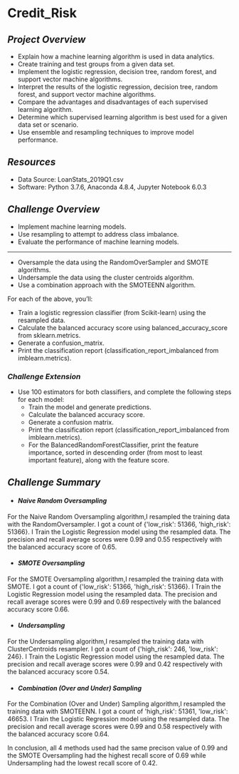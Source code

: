 # Credit_Risk

## ***Project Overview***

  * Explain how a machine learning algorithm is used in data analytics.
  * Create training and test groups from a given data set.
  * Implement the logistic regression, decision tree, random forest, and support vector machine algorithms.
  * Interpret the results of the logistic regression, decision tree, random forest, and support vector machine algorithms.
  * Compare the advantages and disadvantages of each supervised learning algorithm.
  * Determine which supervised learning algorithm is best used for a given data set or scenario.
  * Use ensemble and resampling techniques to improve model performance.
  
## ***Resources***
  
  * Data Source: LoanStats_2019Q1.csv
  * Software: Python 3.7.6, Anaconda 4.8.4, Jupyter Notebook 6.0.3
  
## ***Challenge Overview***
  
  * Implement machine learning models.
  * Use resampling to attempt to address class imbalance.
  * Evaluate the performance of machine learning models.
  
***
  * Oversample the data using the RandomOverSampler and SMOTE algorithms.
  * Undersample the data using the cluster centroids algorithm.
  * Use a combination approach with the SMOTEENN algorithm.

For each of the above, you’ll:

  * Train a logistic regression classifier (from Scikit-learn) using the resampled data.
  * Calculate the balanced accuracy score using balanced_accuracy_score from sklearn.metrics.
  * Generate a confusion_matrix.
  * Print the classification report (classification_report_imbalanced from imblearn.metrics).

### ***Challenge Extension***
* Use 100 estimators for both classifiers, and complete the following steps for each model:
  * Train the model and generate predictions.
  * Calculate the balanced accuracy score.
  * Generate a confusion matrix.
  * Print the classification report (classification_report_imbalanced from imblearn.metrics).
  * For the BalancedRandomForestClassifier, print the feature importance, sorted in descending order (from most to least important feature), along with the feature score.


## ***Challenge Summary***

* #### ***Naive Random Oversampling***

For the Naive Random Oversampling algorithm,I resampled the training data with the RandomOversampler. I got a count of {'low_risk': 51366, 'high_risk': 51366}. I Train the Logistic Regression model using the resampled data. The precision and recall average scores were 0.99 and 0.55 respectively with the balanced accuracy score of 0.65. 


* #### ***SMOTE Oversampling***

For the SMOTE Oversampling algorithm,I resampled the training data with SMOTE. I got a count of {'low_risk': 51366, 'high_risk': 51366}. I Train the Logistic Regression model using the resampled data. The precision and recall average scores were 0.99 and 0.69 respectively with the balanced accuracy score 0.66. 

* #### ***Undersampling***

For the Undersampling algorithm,I resampled the training data with ClusterCentroids resampler. I got a count of {'high_risk': 246, 'low_risk': 246}. I Train the Logistic Regression model using the resampled data. The precision and recall average scores were 0.99 and 0.42 respectively with the balanced accuracy score 0.54.

* #### ***Combination (Over and Under) Sampling***

For the Combination (Over and Under) Sampling algorithm,I resampled the training data with SMOTEENN. I got a count of 'high_risk': 51361, 'low_risk': 46653. I Train the Logistic Regression model using the resampled data. The precision and recall average scores were 0.99 and 0.58 respectively with the balanced accuracy score 0.64.

In conclusion, all 4 methods used had the same precison value of 0.99 and the SMOTE Oversampling had the highest recall score of 0.69 while Undersampling had the lowest recall score of 0.42.
